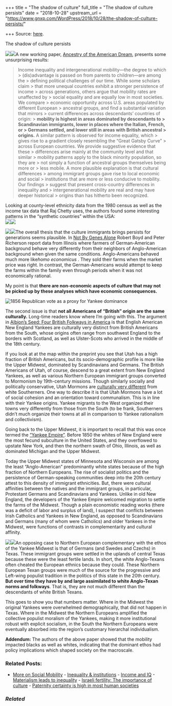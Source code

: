 +++
title = "The shadow of culture"
full_title = "The shadow of culture persists"
date = "2018-10-28"
upstream_url = "https://www.gnxp.com/WordPress/2018/10/28/the-shadow-of-culture-persists/"

+++
Source: [here](https://www.gnxp.com/WordPress/2018/10/28/the-shadow-of-culture-persists/).

The shadow of culture persists

[![](https://i0.wp.com/www.gnxp.com/WordPress/wp-content/uploads/2018/06/americannations.jpeg?resize=183%2C276&ssl=1)![](https://i0.wp.com/www.gnxp.com/WordPress/wp-content/uploads/2018/06/americannations.jpeg?resize=183%2C276&ssl=1)](https://www.amazon.com/exec/obidos/ASIN/0143122029//geneexpressio-20/ref=as_at?creativeASIN=0195069056&linkCode=w61&imprToken=tNdq0j0gLguj7ALWbdnqkg&slotNum=21)A new working paper, [Ancestry of the American Dream](https://osf.io/preprints/socarxiv/bm8c9/), presents some unsurprising results:

> Income inequality and intergenerational mobility—the degree to which > (dis)advantage is passed on from parents to children—are among the > defining political challenges of our time. While some scholars claim > that more unequal countries exhibit a stronger persistence of income > across generations, others argue that mobility rates are unaffected by > social equality and are equally low in most societies. We compare > economic opportunity across U.S. areas populated by different European > ancestral groups, and find a substantial variation that mirrors > current differences across descendants’ countries of origin: > **mobility is highest in areas dominated by descendants to > Scandinavian immigrants, lower in places where the Italian, French, or > Germans settled, and lower still in areas with British ancestral > origins.** A similar pattern is observed for income equality, which > gives rise to a gradient closely resembling the “Great Gatsby Curve” > across European countries. We provide suggestive evidence that these > differences arise mainly at the community level and that similar > mobility patterns apply to the black minority population, so they are > not simply a function of ancestral groups themselves being more or > less mobile. A more plausible explanation is that cultural differences > among immigrant groups gave rise to local economic and social > institutions that are more or less conducive to mobility. Our findings > suggest that present cross-country differences in inequality and > intergenerational mobility are real and may have deeper historical > origins than has hitherto been recognized.

Looking at county-level ethnicity data from the 1980 census as well as the income tax data that Raj Chetty uses, the authors found some interesting patterns in the “synthetic countries” within the USA:  
[![](https://i0.wp.com/www.gnxp.com/WordPress/wp-content/uploads/2018/10/DjWvRyrW0AAbS_-.jpg?resize=600%2C240&ssl=1)![](https://i0.wp.com/www.gnxp.com/WordPress/wp-content/uploads/2018/10/DjWvRyrW0AAbS_-.jpg?resize=600%2C240&ssl=1)](https://i0.wp.com/www.gnxp.com/WordPress/wp-content/uploads/2018/10/DjWvRyrW0AAbS_-.jpg?ssl=1)

[![](https://i0.wp.com/www.gnxp.com/WordPress/wp-content/uploads/2017/10/albionsseed.jpeg?resize=181%2C278&ssl=1)![](https://i0.wp.com/www.gnxp.com/WordPress/wp-content/uploads/2017/10/albionsseed.jpeg?resize=181%2C278&ssl=1)](https://www.amazon.com/exec/obidos/ASIN/0195069056//geneexpressio-20/ref=as_at?creativeASIN=0195069056&linkCode=w61&imprToken=tNdq0j0gLguj7ALWbdnqkg&slotNum=21)The overall thesis that the culture immigrants brings persists for generations seems plausible. In [Not By Genes Alone](https://www.amazon.com/exec/obidos/ASIN/B0037Z7LCU/geneexpressio-20/ref=as_at/?imprToken=JScrVKty4iYyAiMdUrw7Ww&slotNum=38&creativeASIN=0878933085&linkCode=w61&imprToken=QiG2bf7fc5-czG6VLZ9cSg&slotNum=164) Robert Boyd and Peter Richerson report data from Illinois where farmers of German-American background behave very differently from their neighbors of Anglo-American background when given the same conditions. Anglo-Americans behaved much more like*homo economicus* . They sold their farms when the market price was right. In contrast, the German-Americans would attempt to keep the farms within the family even through periods when it was not economically rational.

My point is that **there are non-economic aspects of culture that may not be picked up by these analyses which have economic consequences.**

![1856 Republican vote as a proxy for Yankee dominance](https://i0.wp.com/www.gnxp.com/WordPress/wp-content/uploads/2018/10/greater.png?resize=352%2C325&ssl=1)

The second issue is that **not all Americans of “British” origin are the same culturally.** Long-time readers know where I’m going with this. The argument in [Albion’s Seed: Four British Folkways in America](https://www.amazon.com/exec/obidos/ASIN/0195069056//geneexpressio-20/ref=as_at?creativeASIN=0195069056&linkCode=w61&imprToken=tNdq0j0gLguj7ALWbdnqkg&slotNum=21) is that English American New England Yankees are culturally very distinct from British Americans from the South, whose origins often range from southwest England to the borders with Scotland, as well as Ulster-Scots who arrived in the middle of the 18th century.

If you look at at the map within the preprint you see that Utah has a high fraction of British Americans, but its socio-demographic profile is more like the Upper Midwest, dominated by Scandinavians and Germans. The British Americans of Utah, of course, descend to a great extent from New England Yankees, as well as various Northern European immigrant groups converted to Mormonism by 19th-century missions. Though similarly socially and politically conservative, Utah Mormons are [culturally very different](https://www.gnxp.com/WordPress/2008/11/13/different-american-conservatisms-mormons-and-southerners/) from white Southerners. One way to describe it is that Utah Mormons have a lot of social cohesion and an orientation toward communalism. This is in line with their Yankee origins. Yankee migrants to the West organized their towns very differently from those from the South (to be frank, Southerners didn’t much organize their towns at all in comparison to Yankee rationalism and collectivism).

Going back to the Upper Midwest, it is important to recall that this was once termed the [“Yankee Empire”](https://www.loc.gov/collections/pioneering-the-upper-midwest/articles-and-essays/history-of-the-upper-midwest-overview/yankee-empire/). Before 1850 the whites of New England were the most fecund subculture in the United States, and they overflowed to upstate New York, and then the northern swath of Ohio, Illinois, as well as dominated Michigan and the Upper Midwest.

Today the Upper Midwest states of Minnesota and Wisconsin are among the least “Anglo-American” predominantly white states because of the high fraction of Northern Europeans. The rise of socialist politics and the persistence of German-speaking communities deep into the 20th century attest to this density of immigrant ethnicities. But, there were cultural affinities between the natives and the immigrant groups, in particular, Protestant Germans and Scandinavians and Yankees. Unlike in old New England, the developers of the Yankee Empire welcomed migration to settle the farms of the Midwest. Though a plain economistic reading works (there was a deficit of labor and surplus of land), I suspect that conflicts between Irish Catholics and Yankees in New England, as opposed to Scandinavians and Germans (many of whom were Catholics) and older Yankees in the Midwest, were functions of contrasts in complementarity and cultural affinity.

![](https://i0.wp.com/www.gnxp.com/WordPress/wp-content/uploads/2018/10/20150207_wom911.jpg?resize=300%2C204&ssl=1)![](https://i0.wp.com/www.gnxp.com/WordPress/wp-content/uploads/2018/10/20150207_wom911.jpg?resize=300%2C204&ssl=1)An opposing case to Northern European complementary with the ethos of the Yankee Midwest is that of Germans (and Swedes and Czechs) in Texas. These immigrant groups were settled in the uplands of central Texas because these were the least fertile lands. In short, the white Anglo-Texans often cheated the European ethnics because they could. These Northern European Texan groups were much of the source for the progressive and Left-wing populist tradition in the politics of this state in the 20th century. **But over time they have by and large assimilated to white Anglo-Texan norms and folkways**. That is, they are not much different than the descendants of white British Texans.

This goes to show you that numbers matter. Where in the Midwest the original Yankees were overwhelmed demographically, that did not happen in Texas. Where in the Midwest the Northern Europeans amplified the collective populist moralism of the Yankees, making it more institutional robust with explicit socialism, in the South the Northern Europeans were eventually absorbed into the region’s customary hierarchal individualism.

**Addendum:** The authors of the above paper showed that the mobility impacted blacks as well as whites, indicating that the dominant ethos had policy implications which shaped society on the macroscale.

### Related Posts:

- [More on Social
  Mobility](https://www.gnxp.com/WordPress/2005/04/26/more-on-social-mobility/) - [Inequality &
  institutions](https://www.gnxp.com/WordPress/2009/11/09/inequality-institutions/) - [Income and
  IQ](https://www.gnxp.com/WordPress/2011/03/28/income-and-iq/) - [Materialism leads to
  inequality](https://www.gnxp.com/WordPress/2009/10/31/materialism-leads-to-inequality/) - [Israeli fertility: The importance of
  culture](https://www.gnxp.com/WordPress/2006/09/09/israeli-fertility-the-importance-of-culture/) - [Paternity certainty is high in most human
  societies](https://www.gnxp.com/WordPress/2019/11/15/paternity-certainty-is-high-in-most-human-societies/)

### *Related*

[](https://www.addtoany.com/add_to/facebook?linkurl=https%3A%2F%2Fwww.gnxp.com%2FWordPress%2F2018%2F10%2F28%2Fthe-shadow-of-culture-persists%2F&linkname=The%20shadow%20of%20culture%20persists "Facebook")[](https://www.addtoany.com/add_to/twitter?linkurl=https%3A%2F%2Fwww.gnxp.com%2FWordPress%2F2018%2F10%2F28%2Fthe-shadow-of-culture-persists%2F&linkname=The%20shadow%20of%20culture%20persists "Twitter")[](https://www.addtoany.com/add_to/email?linkurl=https%3A%2F%2Fwww.gnxp.com%2FWordPress%2F2018%2F10%2F28%2Fthe-shadow-of-culture-persists%2F&linkname=The%20shadow%20of%20culture%20persists "Email")[](https://www.addtoany.com/share)
